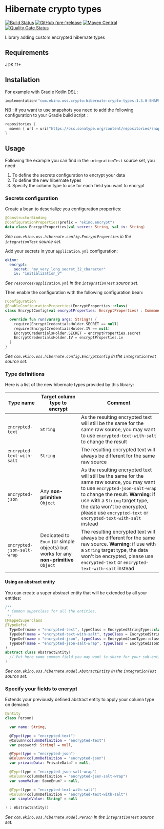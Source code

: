 # Hibernate crypto types

[![Build Status](https://github.com/ekino/hibernate-crypto-types/workflows/Build%20branch/badge.svg?branch=master)](https://github.com/ekino/hibernate-crypto-types/actions?query=workflow%3A%22Build+branch%22+branch%3Amaster)
[![GitHub (pre-)release](https://img.shields.io/github/release/ekino/hibernate-crypto-types/all.svg)](https://github.com/ekino/hibernate-crypto-types/releases)
[![Maven Central](https://img.shields.io/maven-central/v/com.ekino.oss.crypto/hibernate-crypto-types)](https://search.maven.org/search?q=a:hibernate-crypto-types)
[![Quality Gate Status](https://sonarcloud.io/api/project_badges/measure?project=ekino_hibernate-crypto-types&metric=alert_status)](https://sonarcloud.io/dashboard?id=ekino_hibernate-crypto-types)

Library adding custom encrypted hibernate types

## Requirements

JDK 11+

## Installation

For example with Gradle Kotlin DSL :

```kotlin
implementation("com.ekino.oss.crypto:hibernate-crypto-types:1.3.0-SNAPSHOT")
```

NB : if you want to use snapshots you need to add the following configuration to your Gradle build script :

```kotlin
repositories {
  maven { url = uri("https://oss.sonatype.org/content/repositories/snapshots/") }
}
```

## Usage

Following the example you can find in the `integrationTest` source set, you need:

1. To define the secrets configuration to encrypt your data
2. To define the new hibernate types
3. Specify the column type to use for each field you want to encrypt

### Secrets configuration

Create a bean to deserialize you configuration properties:
```kotlin
@ConstructorBinding
@ConfigurationProperties(prefix = "ekino.encrypt")
data class EncryptProperties(val secret: String, val iv: String)
```
_See `com.ekino.oss.hibernate.config.EncryptProperties` in the `integrationTest` source set._

Add your secrets in your `application.yml` configuration:
```yaml
ekino:
  encrypt:
    secret: "my_very_long_secret_32_character"
    iv: "initialization_V"
```
_See `resources/application.yml` in the `integrationTest` source set._

Then enable the configuration with the following configuration bean:
```kotlin
@Configuration
@EnableConfigurationProperties(EncryptProperties::class)
class EncryptConfig(val encryptProperties: EncryptProperties) : CommandLineRunner {

  override fun run(vararg args: String?) {
    require(EncryptCredentialsHolder.SECRET == null)
    require(EncryptCredentialsHolder.IV == null)
    EncryptCredentialsHolder.SECRET = encryptProperties.secret
    EncryptCredentialsHolder.IV = encryptProperties.iv
  }
}
```
_See `com.ekino.oss.hibernate.config.EncryptConfig` in the `integrationTest` source set._

### Type definitions

Here is a list of the new hibernate types provided by this library:

Type name|Target column type to encrypt|Comment
---|---|---|
`encrypted-text`|`String`|As the resulting encrypted text will still be the same for the same raw source, you may want to use `encrypted-text-with-salt` to change the result
`encrypted-text-with-salt`|`String`|The resulting encrypted text will always be different for the same raw source
`encrypted-json`|Any **non-primitive** `Object`|As the resulting encrypted text will still be the same for the same raw source, you may want to use `encrypted-json-salt-wrap` to change the result. **Warning**: if use with a `String` target type, the data won't be encrypted, please use `encrypted-text` or `encrypted-text-with-salt` instead
`encrypted-json-salt-wrap`|Dedicated to `Enum` (or simple objects) but works for any **non-primitive** `Object`|The resulting encrypted text will always be different for the same raw source. **Warning**: if use with a `String` target type, the data won't be encrypted, please use `encrypted-text` or `encrypted-text-with-salt` instead


#### Using an abstract entity

You can create a super abstract entity that will be extended by all your entities:
````kotlin
/**
 * Common superclass for all the entities.
 */
@MappedSuperclass
@TypeDefs(
  TypeDef(name = "encrypted-text", typeClass = EncryptedStringType::class),
  TypeDef(name = "encrypted-text-with-salt", typeClass = EncryptedStringWithSaltType::class),
  TypeDef(name = "encrypted-json", typeClass = EncryptedJsonType::class),
  TypeDef(name = "encrypted-json-salt-wrap", typeClass = EncryptedJsonSaltWrapType::class)
)
abstract class AbstractEntity(
  // Put here some common field you may want to share for your sub-entities
)
````
_See `com.ekino.oss.hibernate.model.AbstractEntity` in the `integrationTest` source set._

### Specify your fields to encrypt

Extends your previously defined abstract entity to apply your column type on demand:
````kotlin
@Entity
class Person(

  var name: String,

  @Type(type = "encrypted-text")
  @Column(columnDefinition = "encrypted-text")
  var password: String? = null,

  @Type(type = "encrypted-json")
  @Column(columnDefinition = "encrypted-json")
  var privateData: PrivateData? = null,

  @Type(type = "encrypted-json-salt-wrap")
  @Column(columnDefinition = "encrypted-json-salt-wrap")
  var someValue: SomeEnum? = null,

  @Type(type = "encrypted-text-with-salt")
  @Column(columnDefinition = "encrypted-text-with-salt")
  var simpleValue: String? = null

) : AbstractEntity()
````
_See `com.ekino.oss.hibernate.model.Person` in the `integrationTest` source set._
